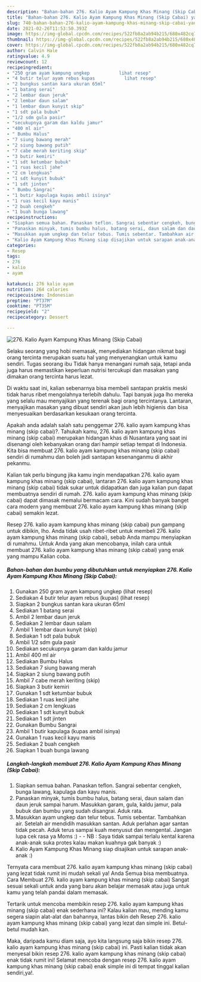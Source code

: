 ```yaml
---
description: "Bahan-bahan 276. Kalio Ayam Kampung Khas Minang (Skip Cabai) yang nikmat dan Mudah Dibuat"
title: "Bahan-bahan 276. Kalio Ayam Kampung Khas Minang (Skip Cabai) yang nikmat dan Mudah Dibuat"
slug: 740-bahan-bahan-276-kalio-ayam-kampung-khas-minang-skip-cabai-yang-nikmat-dan-mudah-dibuat
date: 2021-02-26T11:53:50.393Z
image: https://img-global.cpcdn.com/recipes/522fb8a2ab94b215/680x482cq70/276-kalio-ayam-kampung-khas-minang-skip-cabai-foto-resep-utama.jpg
thumbnail: https://img-global.cpcdn.com/recipes/522fb8a2ab94b215/680x482cq70/276-kalio-ayam-kampung-khas-minang-skip-cabai-foto-resep-utama.jpg
cover: https://img-global.cpcdn.com/recipes/522fb8a2ab94b215/680x482cq70/276-kalio-ayam-kampung-khas-minang-skip-cabai-foto-resep-utama.jpg
author: Calvin Hale
ratingvalue: 4.9
reviewcount: 12
recipeingredient:
- "250 gram ayam kampung ungkep           lihat resep"
- "4 butir telur ayam rebus kupas           lihat resep"
- "2 bungkus santan kara ukuran 65ml"
- "1 batang serai"
- "2 lembar daun jeruk"
- "2 lembar daun salam"
- "1 lembar daun kunyit skip"
- "1 sdt pala bubuk"
- "1/2 sdm gula pasir"
- "secukupnya garam dan kaldu jamur"
- "400 ml air"
- " Bumbu Halus"
- "7 siung bawang merah"
- "2 siung bawang putih"
- "7 cabe merah keriting skip"
- "3 butir kemiri"
- "1 sdt ketumbar bubuk"
- "1 ruas kecil jahe"
- "2 cm lengkuas"
- "1 sdt kunyit bubuk"
- "1 sdt jinten"
- " Bumbu Sangrai"
- "1 butir kapulaga kupas ambil isinya"
- "1 ruas kecil kayu manis"
- "2 buah cengkeh"
- "1 buah bunga lawang"
recipeinstructions:
- "Siapkan semua bahan. Panaskan teflon. Sangrai sebentar cengkeh, bunga lawang, kapulaga dan kayu manis."
- "Panaskan minyak, tumis bumbu halus, batang serai, daun salam dan daun jeruk sampai harum. Masukkan garam, gula, kaldu jamur, pala bubuk dan bumbu yang sudah disangrai. Aduk rata."
- "Masukkan ayam ungkep dan telur tebus. Tumis sebentar. Tambahkan air. Setelah air mendidih masukkan santan. Aduk perlahan agar santan tidak pecah. Aduk terus sampai kuah menyusut dan mengental. Jangan lupa cek rasa ya Moms :)  NB : Saya tidak sampai terlalu kental karena anak-anak suka protes kalau makan kuahnya gak banyak :)"
- "Kalio Ayam Kampung Khas Minang siap disajikan untuk sarapan anak-anak :)"
categories:
- Resep
tags:
- 276
- kalio
- ayam

katakunci: 276 kalio ayam 
nutrition: 264 calories
recipecuisine: Indonesian
preptime: "PT37M"
cooktime: "PT35M"
recipeyield: "2"
recipecategory: Dessert

---
```



![276. Kalio Ayam Kampung Khas Minang (Skip Cabai)](https://img-global.cpcdn.com/recipes/522fb8a2ab94b215/680x482cq70/276-kalio-ayam-kampung-khas-minang-skip-cabai-foto-resep-utama.jpg)

Selaku seorang yang hobi memasak, menyediakan hidangan nikmat bagi orang tercinta merupakan suatu hal yang menyenangkan untuk kamu sendiri. Tugas seorang ibu Tidak hanya menangani rumah saja, tetapi anda juga harus memastikan keperluan nutrisi tercukupi dan masakan yang dimakan orang tercinta harus lezat.

Di waktu  saat ini, kalian sebenarnya bisa membeli santapan praktis meski tidak harus ribet mengolahnya terlebih dahulu. Tapi banyak juga lho mereka yang selalu mau menyajikan yang terenak bagi orang tercintanya. Lantaran, menyajikan masakan yang dibuat sendiri akan jauh lebih higienis dan bisa menyesuaikan berdasarkan kesukaan orang tercinta. 



Apakah anda adalah salah satu penggemar 276. kalio ayam kampung khas minang (skip cabai)?. Tahukah kamu, 276. kalio ayam kampung khas minang (skip cabai) merupakan hidangan khas di Nusantara yang saat ini disenangi oleh kebanyakan orang dari hampir setiap tempat di Indonesia. Kita bisa membuat 276. kalio ayam kampung khas minang (skip cabai) sendiri di rumahmu dan boleh jadi santapan kesenanganmu di akhir pekanmu.

Kalian tak perlu bingung jika kamu ingin mendapatkan 276. kalio ayam kampung khas minang (skip cabai), lantaran 276. kalio ayam kampung khas minang (skip cabai) tidak sukar untuk didapatkan dan juga kalian pun dapat membuatnya sendiri di rumah. 276. kalio ayam kampung khas minang (skip cabai) dapat dimasak memalui bermacam cara. Kini sudah banyak banget cara modern yang membuat 276. kalio ayam kampung khas minang (skip cabai) semakin lezat.

Resep 276. kalio ayam kampung khas minang (skip cabai) pun gampang untuk dibikin, lho. Anda tidak usah ribet-ribet untuk membeli 276. kalio ayam kampung khas minang (skip cabai), sebab Anda mampu menyiapkan di rumahmu. Untuk Anda yang akan mencobanya, inilah cara untuk membuat 276. kalio ayam kampung khas minang (skip cabai) yang enak yang mampu Kalian coba.

<!--inarticleads1-->

##### Bahan-bahan dan bumbu yang dibutuhkan untuk menyiapkan 276. Kalio Ayam Kampung Khas Minang (Skip Cabai):

1. Gunakan 250 gram ayam kampung ungkep           (lihat resep)
1. Sediakan 4 butir telur ayam rebus (kupas)           (lihat resep)
1. Siapkan 2 bungkus santan kara ukuran 65ml
1. Sediakan 1 batang serai
1. Ambil 2 lembar daun jeruk
1. Sediakan 2 lembar daun salam
1. Ambil 1 lembar daun kunyit (skip)
1. Sediakan 1 sdt pala bubuk
1. Ambil 1/2 sdm gula pasir
1. Sediakan secukupnya garam dan kaldu jamur
1. Ambil 400 ml air
1. Sediakan  Bumbu Halus
1. Sediakan 7 siung bawang merah
1. Siapkan 2 siung bawang putih
1. Ambil 7 cabe merah keriting (skip)
1. Siapkan 3 butir kemiri
1. Gunakan 1 sdt ketumbar bubuk
1. Sediakan 1 ruas kecil jahe
1. Sediakan 2 cm lengkuas
1. Sediakan 1 sdt kunyit bubuk
1. Sediakan 1 sdt jinten
1. Gunakan  Bumbu Sangrai
1. Ambil 1 butir kapulaga (kupas ambil isinya)
1. Gunakan 1 ruas kecil kayu manis
1. Sediakan 2 buah cengkeh
1. Siapkan 1 buah bunga lawang




<!--inarticleads2-->

##### Langkah-langkah membuat 276. Kalio Ayam Kampung Khas Minang (Skip Cabai):

1. Siapkan semua bahan. Panaskan teflon. Sangrai sebentar cengkeh, bunga lawang, kapulaga dan kayu manis.
1. Panaskan minyak, tumis bumbu halus, batang serai, daun salam dan daun jeruk sampai harum. Masukkan garam, gula, kaldu jamur, pala bubuk dan bumbu yang sudah disangrai. Aduk rata.
1. Masukkan ayam ungkep dan telur tebus. Tumis sebentar. Tambahkan air. Setelah air mendidih masukkan santan. Aduk perlahan agar santan tidak pecah. Aduk terus sampai kuah menyusut dan mengental. Jangan lupa cek rasa ya Moms :) -  - NB : Saya tidak sampai terlalu kental karena anak-anak suka protes kalau makan kuahnya gak banyak :)
1. Kalio Ayam Kampung Khas Minang siap disajikan untuk sarapan anak-anak :)




Ternyata cara membuat 276. kalio ayam kampung khas minang (skip cabai) yang lezat tidak rumit ini mudah sekali ya! Anda Semua bisa membuatnya. Cara Membuat 276. kalio ayam kampung khas minang (skip cabai) Sangat sesuai sekali untuk anda yang baru akan belajar memasak atau juga untuk kamu yang telah pandai dalam memasak.

Tertarik untuk mencoba membikin resep 276. kalio ayam kampung khas minang (skip cabai) enak sederhana ini? Kalau kalian mau, mending kamu segera siapin alat-alat dan bahannya, lantas bikin deh Resep 276. kalio ayam kampung khas minang (skip cabai) yang lezat dan simple ini. Betul-betul mudah kan. 

Maka, daripada kamu diam saja, ayo kita langsung saja bikin resep 276. kalio ayam kampung khas minang (skip cabai) ini. Pasti kalian tiidak akan menyesal bikin resep 276. kalio ayam kampung khas minang (skip cabai) enak tidak rumit ini! Selamat mencoba dengan resep 276. kalio ayam kampung khas minang (skip cabai) enak simple ini di tempat tinggal kalian sendiri,ya!.

